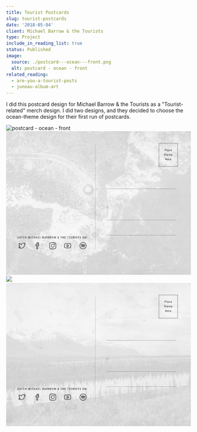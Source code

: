 ```yaml
---
title: Tourist Postcards
slug: tourist-postcards
date: '2018-05-04'
client: Michael Barrow & the Tourists
type: Project
include_in_reading_list: true
status: Published
image:
  source: ./postcard---ocean---front.png
  alt: postcard - ocean - front
related_reading:
  - are-you-a-tourist-posts
  - juneau-album-art
---
```


I did this postcard design for Michael Barrow & the Tourists as a "Tourist-related" merch design. I did two designs, and they decided to choose the ocean-theme design for their first run of postcards.

![postcard - ocean - front](./postcard---ocean---front.png)
![](./postcard---ocean---back.png)
![](./postcard---mountain---front.png)
![](./postcard---mountain---back.png)
